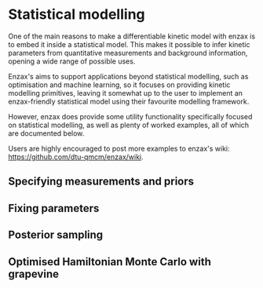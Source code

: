 # Statistical modelling

One of the main reasons to make a differentiable kinetic model with enzax is to embed it inside a statistical model. This makes it possible to infer kinetic parameters from quantitative measurements and background information, opening a wide range of possible uses.

Enzax's aims to support applications beyond statistical modelling, such as optimisation and machine learning, so it focuses on providing kinetic modelling primitives, leaving it somewhat up to the user to implement an enzax-friendly statistical model using their favourite modelling framework.

However, enzax does provide some utility functionality specifically focused on statistical modelling, as well as plenty of worked examples, all of which  are documented below.

Users are highly encouraged to post more examples to enzax's wiki: <https://github.com/dtu-qmcm/enzax/wiki>.

## Specifying measurements and priors

## Fixing parameters

## Posterior sampling

## Optimised Hamiltonian Monte Carlo with grapevine
